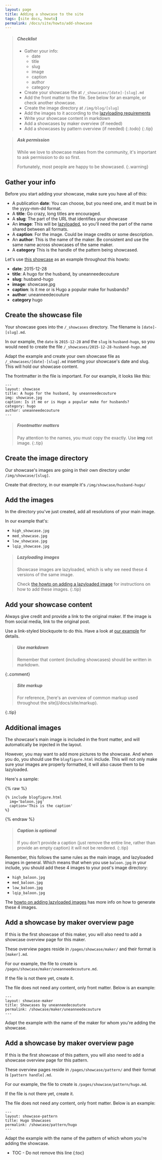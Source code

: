 ```yaml
---
layout: page
title: Adding a showcase to the site
tags: [site docs, howto]
permalink: /docs/site/howto/add-showcase
---
```


> <h5>Checklist</h5>
> 
>   - Gather your info:
>     - date
>     - title
>     - slug
>     - image
>     - caption
>     - author
>     - category
>   - Create your showcase file at `/_showcases/[date]-[slug].md`
>   - Add the front matter to the file. See below for an example, or check another showcase.
>   - Create the image directory at `/img/blog/[slug]`
>   - Add the images to it according to the [lazyloading requirements](./add-image-lazyload)
>   - Write your showcase content in markdown
>   - Add a showcases by maker overview (if needed)
>   - Add a showcases by pattern overview (if needed)
> {:.todo}
{:.tip}

> <h5>Ask permission</h5>
>
> While we love to showcase makes from the community, it's important to ask permission to do so first.
>
> Fortunately, most people are happy to be showcased.
{:.warning}

## Gather your info

Before you start adding your showcase, make sure you have all of this:

  - A publication **date**: You can choose, but you need one, and it must be in the yyyy-mm-dd format. 
  - A **title**: Go crazy, long titles are encouraged.
  - A **slug**: The part of the URL that identifies your showcase
  - An **image**: This will be [lazyloaded](./add-image-lazyload), so you'll need the part of the name shared between all formats.
  - A **caption**: For the image. Could be image credits or some description. 
  - An **author**: This is the name of the maker. Be consistent and use the same name across showcases of the same maker.
  - A **category** This is the handle of the pattern being showcased.

Let's use [this showcase](/showcase/husband-hugo/) as an example throughout this howto:

  - **date**: 2015-12-28
  - **title**: A hugo for the husband, by uneanneedecouture
  - **slug**: husband-hugo
  - **image**: showcase.jpg
  - **caption**: Is it me or is Hugo a popular make for husbands?
  - **author**: uneanneedecouture
  - **category** hugo

## Create the showcase file

Your showcase goes into the `/_showcases` directory. The filename is `[date]-[slug].md`.

In our example, the `date` is `2015-12-28` and the `slug` is `husband-hugo`, so you would need to 
create the file `/_showcases/2015-12-28-husband-hugo.md`

Adapt the example and create your own showcase file as `/_showcases/[date]-[slug].md` inserting your showcase's date and slug.
This will hold our showcase content.

The frontmatter in the file is important. For our example, it looks like this:

```
---
layout: showcase
title: A hugo for the husband, by uneanneedecouture
img: showcase.jpg
caption: Is it me or is Hugo a popular make for husbands?
category: hugo
author: uneanneedecouture
---
```

> <h5>Frontmatter matters</h5>
>
> Pay attention to the names, you must copy the exactly. Use **img** not image.
{:.tip}

## Create the image directory

Our showcase's images are going in their own directory under `/img/showcase/[slug]`.

Create that directory, in our example it's `/img/showcase/husband-hugo/`

## Add the images

In the directory you've just created, add all resolutions of your main image.

In our example that's:

 - `high_showcase.jpg`
 - `med_showcase.jpg`
 - `low_showcase.jpg`
 - `lqip_showcase.jpg`

> <h5>Lazyloading images</h5>
> 
> Showcase images are lazyloaded, which is why we need these 4 versions of the same image.
>
> Check [the howto on adding a lazyloaded image](./add-image-lazyload) for instructions on how to add these images.
{:.tip}

## Add your showcase content

Always give credit and provide a link to the original maker. If the image is from social media, link to the original post.

Use a link-styled blockquote to do this. Have a look at [our example](/showcase/husband-hugo/) for details.

> <h5>Use markdown</h5>
> Remember that content (including showcases) should be written in markdown.
{:.comment}

> <h5>Site markup</h5>
> For reference, [here's an overview of common markup used throughout the site](/docs/site/markup).
{:.tip}

## Additional images

The showcase's main image is included in the front matter, and will automatically be injected in the layout.

However, you may want to add more pictures to the showcase. And when you do, you should use the `blogfigure.html` include.
This will not only make sure your images are properly formatted, it will also cause them to be lazyloaded.

Here's a sample:

{% raw %}
```liquid
{% include blogfigure.html
  img='baloon.jpg'
  caption='This is the caption'
%}
```
{% endraw %}

> <h5>Caption is optional</h5>
>
> If you don't provide a caption (just remove the entire line, rather than provide an empty caption) it will not be rendered.
{:.tip}

Remember, this follows the same rules as the main image, and lazyloaded images in general.
Which means that when you use `baloon.jpg` in your include, you should add these 4 images to your post's image directory:

 - `high_baloon.jpg`
 - `med_baloon.jpg`
 - `low_baloon.jpg`
 - `lqip_baloon.jpg`

The [howto on adding lazyloaded images](./add-image-lazyload) has more info on how to generate these 4 images.

## Add a showcase by maker overview page

If this is the first showcase of this maker, you will also need to add a showcase overview page for this maker.

These overview pages reside in `/pages/showcase/maker/` and their format is `[maker].md`.

For our example, the file to create is `/pages/showcase/maker/uneanneedecouture.md`.

If the file is not there yet, create it.

The file does not need any content, only front matter. Below is an example:

```
---
layout: showcase-maker
title: Showcases by uneanneedecouture
permalink: /showcase/maker/uneanneedecouture
---
```

Adapt the example with the name of the maker for whom you're adding the showcase.

## Add a showcase by maker overview page

If this is the first showcase of this pattern, you will also need to add a showcase overview page for this pattern.

These overview pages reside in `/pages/showcase/pattern/` and their format is `[pattern handle].md`.

For our example, the file to create is `/pages/showcase/pattern/hugo.md`.

If the file is not there yet, create it.

The file does not need any content, only front matter. Below is an example:

```
---
layout: showcase-pattern
title: Hugo Showcases
permalink: /showcase/pattern/hugo
---
```

Adapt the example with the name of the pattern of which whom you're adding the showcase.

* TOC - Do not remove this line
{:toc}
